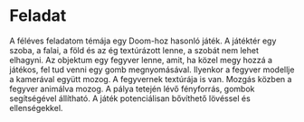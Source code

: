 # Feladat

A féléves feladatom témája egy Doom-hoz hasonló játék. A játéktér egy szoba, a falai, a föld és az ég textúrázott lenne, a szobát nem lehet elhagyni. Az objektum egy fegyver lenne, amit, ha közel megy hozzá a játékos, fel tud venni egy gomb megnyomásával. Ilyenkor a fegyver modellje a kamerával együtt mozog. A fegyvernek textúrája is van. Mozgás közben a fegyver animálva mozog. A pálya tetején lévő fényforrás, gombok segítségével állítható. A játék potenciálisan bővíthető lövéssel és ellenségekkel.
